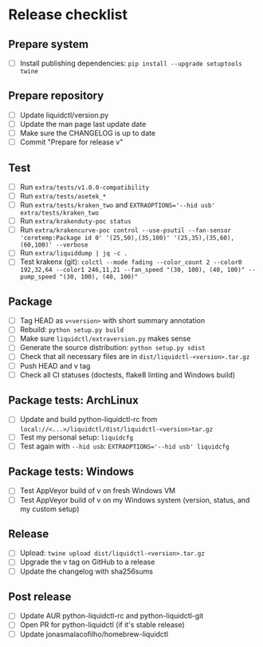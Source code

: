 # Release checklist

## Prepare system

 - [ ] Install publishing dependencies: `pip install --upgrade setuptools twine`

## Prepare repository

 - [ ] Update liquidctl/version.py
 - [ ] Update the man page last update date
 - [ ] Make sure the CHANGELOG is up to date
 - [ ] Commit "Prepare for release v<version>"

## Test

 - [ ] Run `extra/tests/v1.0.0-compatibility`
 - [ ] Run `extra/tests/asetek_*`
 - [ ] Run `extra/tests/kraken_two` and `EXTRAOPTIONS='--hid usb' extra/tests/kraken_two`
 - [ ] Run `extra/krakenduty-poc status`
 - [ ] Run `extra/krakencurve-poc control --use-psutil --fan-sensor 'coretemp:Package id 0' '(25,50),(35,100)' '(25,35),(35,60),(60,100)' --verbose`
 - [ ] Run `extra/liquiddump | jq -c .`
 - [ ] Test krakenx (git): `colctl --mode fading --color_count 2 --color0 192,32,64 --color1 246,11,21 --fan_speed "(30, 100), (40, 100)" --pump_speed "(30, 100), (40, 100)"`

## Package

 - [ ] Tag HEAD as `v<version>` with short summary annotation
 - [ ] Rebuild: `python setup.py build`
 - [ ] Make sure `liquidctl/extraversion.py` makes sense
 - [ ] Generate the source distribution: `python setup.py sdist`
 - [ ] Check that all necessary files are in `dist/liquidctl-<version>.tar.gz`
 - [ ] Push HEAD and v<version> tag
 - [ ] Check all CI statuses (doctests, flake8 linting and Windows build)

## Package tests: ArchLinux

 - [ ] Update and build python-liquidctl-rc from `local://<...>/liquidctl/dist/liquidctl-<version>tar.gz`
 - [ ] Test my personal setup: `liquidcfg`
 - [ ] Test again with `--hid usb`: `EXTRAOPTIONS='--hid usb' liquidcfg`

## Package tests: Windows

 - [ ] Test AppVeyor build of v<version> on fresh Windows VM
 - [ ] Test AppVeyor build of v<version> on my Windows system (version, status, and my custom setup)

## Release

 - [ ] Upload: `twine upload dist/liquidctl-<version>.tar.gz`
 - [ ] Upgrade the v<version> tag on GitHub to a release
 - [ ] Update the changelog with sha256sums

## Post release

 - [ ] Update AUR python-liquidctl-rc and python-liquidctl-git
 - [ ] Open PR for python-liquidctl (if it's stable release)
 - [ ] Update jonasmalacofilho/homebrew-liquidctl
